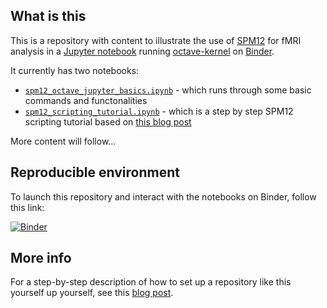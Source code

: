 ## What is this

This is a repository with content to illustrate the use of [SPM12](https://www.fil.ion.ucl.ac.uk/spm/software/download/) for fMRI analysis in a [Jupyter notebook](https://jupyter.org/) running [octave-kernel](https://github.com/Calysto/octave_kernel) on [Binder](https://mybinder.org/).

It currently has two notebooks:
- [`spm12_octave_jupyter_basics.ipynb`](#spm12_octave_jupyter_basics.ipynb) - which runs through some basic commands and functonalities
- [`spm12_scripting_tutorial.ipynb`](#spm12_scripting_tutorial.ipynb) - which is a step by step SPM12 scripting tutorial based on [this blog post](https://jsheunis.github.io/2018-06-28-spm12-matlab-scripting-tutorial-3/)

More content will follow...

## Reproducible environment

To launch this repository and interact with the notebooks on Binder, follow this link:

[![Binder](https://mybinder.org/badge_logo.svg)](https://mybinder.org/v2/gh/jsheunis/spm12-octave-jupyter/master)

## More info

For a step-by-step description of how to set up a repository like this yourself up yourself, see this [blog post](https://jsheunis.github.io/2020-04-14-spm12-octave-binder/).